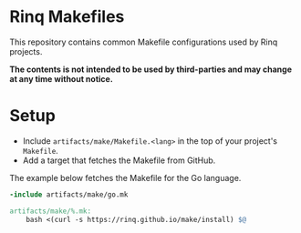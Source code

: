 # Rinq Makefiles

This repository contains common Makefile configurations used by Rinq projects.

**The contents is not intended to be used by third-parties and may change at any
time without notice.**

# Setup

- Include `artifacts/make/Makefile.<lang>` in the top of your project's `Makefile`.
- Add a target that fetches the Makefile from GitHub.

The example below fetches the Makefile for the Go language.

```Makefile
-include artifacts/make/go.mk

artifacts/make/%.mk:
	bash <(curl -s https://rinq.github.io/make/install) $@
```
